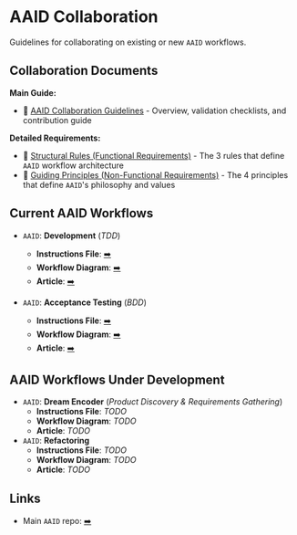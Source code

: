 # AAID Collaboration

Guidelines for collaborating on existing or new `AAID` workflows.

## Collaboration Documents

**Main Guide:**

- 📘 [AAID Collaboration Guidelines](./docs/aaid-collaboration.md) - Overview, validation checklists, and contribution guide

**Detailed Requirements:**

- 📐 [Structural Rules (Functional Requirements)](./docs/functional-requirements/structural-rules.md) - The 3 rules that define `AAID` workflow architecture
- 🎯 [Guiding Principles (Non-Functional Requirements)](./docs/non-functional-requirements/guiding-principles.md) - The 4 principles that define `AAID`'s philosophy and values

## Current AAID Workflows

- `AAID`: **Development** (_TDD_)

  - **Instructions File**: [➡️](https://github.com/dawid-dahl-umain/augmented-ai-development/blob/main/rules/aaid/aaid-development-rules.mdc)
  - **Workflow Diagram**: [➡️](https://github.com/dawid-dahl-umain/augmented-ai-development/blob/main/aaid-workflow-diagram.mermaid)
  - **Article**: [➡️](https://github.com/dawid-dahl-umain/augmented-ai-development/blob/main/docs/aidd-workflow.md)

- `AAID`: **Acceptance Testing** (_BDD_)
  - **Instructions File**: [➡️](https://github.com/dawid-dahl-umain/augmented-ai-development/blob/main/appendices/appendix-a/rules/aaid-at/acceptance-testing-mode.mdc)
  - **Workflow Diagram**: [➡️](https://github.com/dawid-dahl-umain/augmented-ai-development/blob/main/appendices/appendix-a/aaid-at-workflow.diagram.mermaid)
  - **Article**: [➡️](https://github.com/dawid-dahl-umain/augmented-ai-development/blob/main/appendices/appendix-a/docs/aaid-acceptance-testing-workflow.md)

## AAID Workflows Under Development

- `AAID`: **Dream Encoder** (_Product Discovery & Requirements Gathering_)
  - **Instructions File**: _TODO_
  - **Workflow Diagram**: _TODO_
  - **Article**: _TODO_
- `AAID`: **Refactoring**
  - **Instructions File**: _TODO_
  - **Workflow Diagram**: _TODO_
  - **Article**: _TODO_

## Links

- Main `AAID` repo: [➡️](https://github.com/dawid-dahl-umain/augmented-ai-development)
